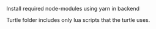 Install required node-modules using yarn in backend

Turtle folder includes only lua scripts that the turtle uses.

